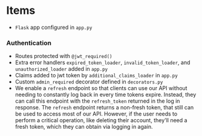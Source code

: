 # Items

-   `Flask` app configured in `app.py`

### Authentication

-   Routes protected with `@jwt_required()`
-   Extra error handlers `expired_token_loader`, `invalid_token_loader`, and `unauthorized_loader` added in `app.py`
-   Claims added to jwt token by `additional_claims_loader` in `app.py`
-   Custom `admin_required` decorator defined in `decorators.py`
-   We enable a `refresh` endpoint so that clients can use our API without needing to constantly log back in every time tokens expire. Instead, they can call this endpoint with the `refresh_token` returned in the log in response. The `refresh` endpoint returns a non-fresh token, that still can be used to access most of our API. However, if the user needs to perform a critical operation, like deleting their account, they'll need a fresh token, which they can obtain via logging in again.
